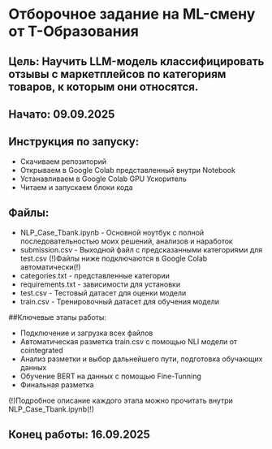# Отборочное задание на ML-смену от Т-Образования

## Цель: Научить LLM-модель классифицировать отзывы с маркетплейсов по категориям товаров, к которым они относятся.
## Начато: 09.09.2025

## Инструкция по запуску: 
- Скачиваем репозиторий
- Открываем в Google Colab представленный внутри Notebook
- Устанавливаем в Google Colab GPU Ускоритель
- Читаем и запускаем блоки кода

## Файлы:
- NLP_Case_Tbank.ipynb - Основной ноутбук с полной последовательностью моих решений, анализов и наработок
- submission.csv - Выходной файл с предсказанными категориями для test.csv
(!)Файлы ниже подключаются в Google Colab автоматически(!)
- categories.txt - представленные категории
- requirements.txt - зависимости для установки
- test.csv - Тестовый датасет для оценки модели
- train.csv - Тренировочный датасет для обучения модели

##Ключевые этапы работы:
- Подключение и загрузка всех файлов
- Автоматическая разметка train.csv с помощью NLI модели от cointegrated
- Анализ разметки и выбор дальнейшего пути, подготовка обучающих данных
- Обучение BERT на данных с помощью Fine-Tunning
- Финальная разметка

(!)Подробное описание каждого этапа можно прочитать внутри NLP_Case_Tbank.ipynb(!)


## Конец работы: 16.09.2025
